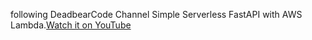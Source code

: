 <!--
 * @Author: clingxin
 * @Date: 2021-05-04 18:18:24
 * @LastEditors: clingxin
 * @LastEditTime: 2021-05-04 18:22:30
 * @FilePath: /serverless-fastapi/README.md
-->

following DeadbearCode Channel Simple Serverless FastAPI with AWS Lambda.[Watch it on YouTube](https://www.youtube.com/watch?v=6fE31084Uks)

